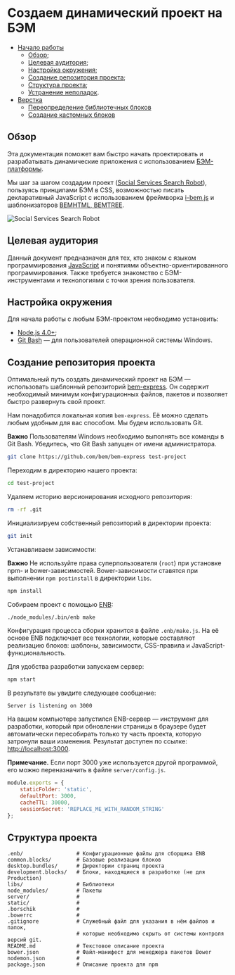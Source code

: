 # Создаем динамический проект на БЭМ
* [Начало работы](#)
  * [Обзор](#Обзор);
  * [Целевая аудитория](#Целевая-аудитория);
  * [Настройка окружения](#Настройка-окружения);
  * [Создание репозитория проекта](#Создание-репозитория-проекта);
  * [Структура проекта](#Структура-проекта);
  * [Устранение неполадок](#Устранение-неполадок).
* [Верстка](#)
  * [Переопределение библиотечных блоков](Переопределение-библиотечных-блоков)
  * [Создание кастомных блоков](Создание-кастомных-блоков)

## Обзор

Эта документация поможет вам быстро начать проектировать и разрабатывать динамические приложения с использованием [БЭМ-платформы](https://ru.bem.info/platform/).

Мы шаг за шагом создадим проект ([Social Services Search Robot](#)), пользуясь принципами БЭМ в CSS, возможностью писать декларативный JavaScript с использованием фреймворка [i-bem.js](https://ru.bem.info/platform/i-bem/) и шаблонизаторов [BEMHTML, BEMTREE](https://ru.bem.info/platform/bem-xjst/).

![Social Services Search Robot](https://getmdl.io/assets/showcase/wallet_2x.jpg)

## Целевая аудитория

Данный документ предназначен для тех, кто знаком с языком программирования [JavaScript](http://www.ecma-international.org/publications/standards/Ecma-262.htm) и понятиями объектно-ориентированного программирования. Также требуется знакомство с БЭМ-инструментами и технологиями с точки зрения пользователя.

## Настройка окружения

Для начала работы с любым БЭМ-проектом необходимо установить:

* [Node.js 4.0+](http://nodejs.org/);
* [Git Bash](https://git-for-windows.github.io/) — для пользователей операционной системы Windows.

## Создание репозитория проекта

Оптимальный путь создать динамический проект на БЭМ — использовать шаблонный репозиторий [bem-express](https://github.com/bem/bem-express). Он содержит необходимый минимум конфигурационных файлов, пакетов и позволяет быстро развернуть свой проект.

Нам понадобится локальная копия `bem-express`. Её можно сделать любым удобным для вас способом. Мы будем использовать Git.

**Важно** Пользователям Windows необходимо выполнять все команды в Git Bash. Убедитесь, что Git Bash запущен от имени администратора.

```bash
git clone https://github.com/bem/bem-express test-project
```

Переходим в директорию нашего проекта:

```bash
cd test-project
```

Удаляем историю версионирования исходного репозитория:

```bash
rm -rf .git
```

Инициализируем собственный репозиторий в директории проекта:

```bash
git init
```

Устанавливаем зависимости:

**Важно** Не используйте права суперпользователя (`root`) при установке npm- и bower-зависимостей. Bower-зависимости ставятся при выполнении `npm postinstall` в директории `libs`.

```bash
npm install
```

Собираем проект с помощью [ENB](https://ru.bem.info/toolbox/enb/):

```bash
./node_modules/.bin/enb make
```

Конфигурация процесса сборки хранится в файле `.enb/make.js`. На её основе ENB подключает все технологии, которые составляют реализацию блоков: шаблоны, зависимости, CSS-правила и JavaScript-функциональность.

Для удобства разработки запускаем сервер:

```bash
npm start
```

В результате вы увидите следующее сообщение:

`Server is listening on 3000`

На вашем компьютере запустился ENB-сервер — инструмент для разработки, который при обновлении страницы в браузере будет автоматически пересобирать только ту часть проекта, которую затронули ваши изменения. Результат доступен по ссылке: [http://localhost:3000](http://localhost:3000).

**Примечание.** Если порт 3000 уже используется другой программой, его можно переназначить в файле `server/config.js`.

```js
module.exports = {
    staticFolder: 'static',
    defaultPort: 3000,
    cacheTTL: 30000,
    sessionSecret: 'REPLACE_ME_WITH_RANDOM_STRING'
};
```

## Структура проекта

```files
.enb/                 # Конфигурационные файлы для сборщика ENB
common.blocks/        # Базовые реализации блоков
desktop.bundles/      # Директории страниц проекта
development.blocks/   # Блоки, находящиеся в разработке (не для Production)  
libs/                 # Библиотеки
node_modules/         # Пакеты
server/               #
static/               #
.borschik             #
.bowerrc              #
.gitignore            # Служебный файл для указания в нём файлов и папок,
                      # которые необходимо скрыть от системы контроля версий git.
README.md             # Текстовое описание проекта
bower.json            # Файл-манифест для менеджера пакетов Bower
nodemon.json          #
package.json          # Описание проекта для npm
```

